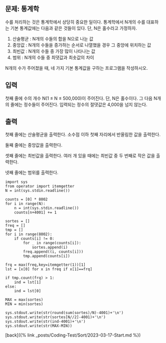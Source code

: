 ## 문제: 통계학

수를 처리하는 것은 통계학에서 상당히 중요한 일이다. 통계학에서 N개의 수를 대표하는 기본 통계값에는 다음과 같은 것들이 있다. 단, N은 홀수라고 가정하자.

1. 산술평균 : N개의 수들의 합을 N으로 나눈 값
2. 중앙값 : N개의 수들을 증가하는 순서로 나열했을 경우 그 중앙에 위치하는 값
3. 최빈값 : N개의 수들 중 가장 많이 나타나는 값
4. 범위 : N개의 수들 중 최댓값과 최솟값의 차이

N개의 수가 주어졌을 때, 네 가지 기본 통계값을 구하는 프로그램을 작성하시오.

## 입력

첫째 줄에 수의 개수 N(1 ≤ N ≤ 500,000)이 주어진다. 단, N은 홀수이다. 그 다음 N개의 줄에는 정수들이 주어진다. 입력되는 정수의 절댓값은 4,000을 넘지 않는다.

## 출력

첫째 줄에는 산술평균을 출력한다. 소수점 이하 첫째 자리에서 반올림한 값을 출력한다.

둘째 줄에는 중앙값을 출력한다.

셋째 줄에는 최빈값을 출력한다. 여러 개 있을 때에는 최빈값 중 두 번째로 작은 값을 출력한다.

넷째 줄에는 범위를 출력한다.

```
import sys
from operator import itemgetter
N = int(sys.stdin.readline())

counts = [0] * 8002
for i in range(N):
    n = int(sys.stdin.readline())
    counts[n+4001] += 1

sortes = []
freq = []
tmp = []
for i in range(8002):
    if counts[i] != 0:
        for _ in range(counts[i]):
            sortes.append(i)
        freq.append((i, counts[i]))
        tmp.append(counts[i])

frq = max(freq,key=itemgetter(1))[1]
lst = [x[0] for x in freq if x[1]==frq]

if tmp.count(frq) > 1:
    ind = lst[1]
else:
    ind = lst[0]

MAX = max(sortes)
MIN = min(sortes)

sys.stdout.write(str(round(sum(sortes)/N)-4001)+'\n')
sys.stdout.write(str(sortes[N//2]-4001)+'\n')
sys.stdout.write(str(ind-4001)+'\n')
sys.stdout.write(str(MAX-MIN))
```

[back]({% link _posts/Coding-Test/Sort/2023-03-17-Start.md %})